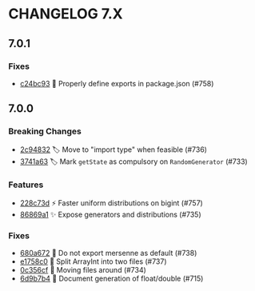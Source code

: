 # CHANGELOG 7.X

## 7.0.1

### Fixes

- [c24bc93](https://github.com/dubzzz/pure-rand/commit/c24bc93) 🐛 Properly define exports in package.json (#758)

## 7.0.0

### Breaking Changes

- [2c94832](https://github.com/dubzzz/pure-rand/commit/2c94832) 🏷️ Move to "import type" when feasible (#736)
- [3741a63](https://github.com/dubzzz/pure-rand/commit/3741a63) 🏷️ Mark `getState` as compulsory on `RandomGenerator` (#733)

### Features

- [228c73d](https://github.com/dubzzz/pure-rand/commit/228c73d) ⚡️ Faster uniform distributions on bigint (#757)
- [86869a1](https://github.com/dubzzz/pure-rand/commit/86869a1) ✨ Expose generators and distributions (#735)

### Fixes

- [680a672](https://github.com/dubzzz/pure-rand/commit/680a672) 🚚 Do not export mersenne as default (#738)
- [e1758c0](https://github.com/dubzzz/pure-rand/commit/e1758c0) 🚚 Split ArrayInt into two files (#737)
- [0c356cf](https://github.com/dubzzz/pure-rand/commit/0c356cf) 🚚 Moving files around (#734)
- [6d9b7b4](https://github.com/dubzzz/pure-rand/commit/6d9b7b4) 📝 Document generation of float/double (#715)
